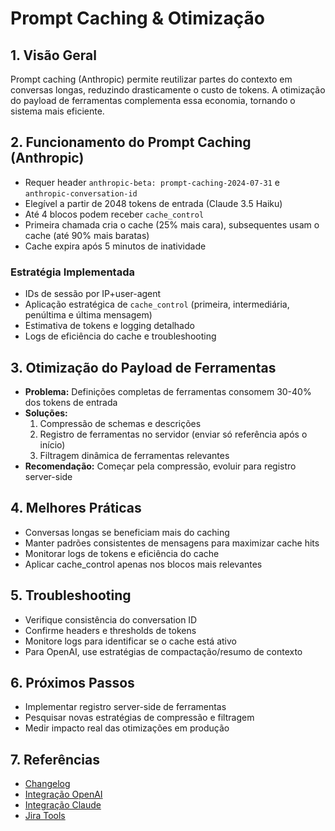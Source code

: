 # Prompt Caching & Otimização

## 1. Visão Geral

Prompt caching (Anthropic) permite reutilizar partes do contexto em conversas longas, reduzindo drasticamente o custo de tokens. A otimização do payload de ferramentas complementa essa economia, tornando o sistema mais eficiente.

## 2. Funcionamento do Prompt Caching (Anthropic)

- Requer header `anthropic-beta: prompt-caching-2024-07-31` e `anthropic-conversation-id`
- Elegível a partir de 2048 tokens de entrada (Claude 3.5 Haiku)
- Até 4 blocos podem receber `cache_control`
- Primeira chamada cria o cache (25% mais cara), subsequentes usam o cache (até 90% mais baratas)
- Cache expira após 5 minutos de inatividade

### Estratégia Implementada
- IDs de sessão por IP+user-agent
- Aplicação estratégica de `cache_control` (primeira, intermediária, penúltima e última mensagem)
- Estimativa de tokens e logging detalhado
- Logs de eficiência do cache e troubleshooting

## 3. Otimização do Payload de Ferramentas

- **Problema:** Definições completas de ferramentas consomem 30-40% dos tokens de entrada
- **Soluções:**
  1. Compressão de schemas e descrições
  2. Registro de ferramentas no servidor (enviar só referência após o início)
  3. Filtragem dinâmica de ferramentas relevantes
- **Recomendação:** Começar pela compressão, evoluir para registro server-side

## 4. Melhores Práticas

- Conversas longas se beneficiam mais do caching
- Manter padrões consistentes de mensagens para maximizar cache hits
- Monitorar logs de tokens e eficiência do cache
- Aplicar cache_control apenas nos blocos mais relevantes

## 5. Troubleshooting

- Verifique consistência do conversation ID
- Confirme headers e thresholds de tokens
- Monitore logs para identificar se o cache está ativo
- Para OpenAI, use estratégias de compactação/resumo de contexto

## 6. Próximos Passos

- Implementar registro server-side de ferramentas
- Pesquisar novas estratégias de compressão e filtragem
- Medir impacto real das otimizações em produção

## 7. Referências

- [Changelog](./implementation-summary.md)
- [Integração OpenAI](./integracao-openai.md)
- [Integração Claude](./integracao-claude.md)
- [Jira Tools](./jira-tools.md) 